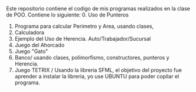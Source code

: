 Este repositorio contiene el codigo de mis programas realizados en la clase de POO. 
Contiene lo siguiente:
0. Uso de Punteros
1. Programa para calcular Perimetro y Area, usando clases,
2. Calculadora
3. Ejemplo del Uso de Herencia. Auto/Trabajador/Sucursal
4. Juego del Ahorcado
5. Juego "Gato"
6. Banco/ usando clases, polimorfismo, constructores, punteros y Herencia.
7. Juego TETRIX / Usando la libreria SFML, el objetivo del proyecto fue aprender a instalar la libreria, yo use UBUNTU para poder copilar el programa.
